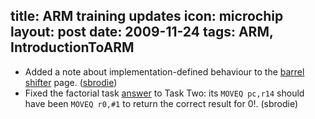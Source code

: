 title: ARM training updates
icon: microchip
layout: post
date: 2009-11-24
tags: ARM, IntroductionToARM
----

* Added a note about implementation-defined behaviour to the [barrel shifter](/arm/introduction-to-arm/barrel-shifter.html) page. ([sbrodie](http://groups.google.co.uk/group/comp.sys.acorn.programmer/msg/74c65ca783493669))
* Fixed the factorial task [answer](/arm/introduction-to-arm/task-two-answers.html) to Task Two: its `MOVEQ pc,r14` should have been `MOVEQ r0,#1` to return the correct result for 0!. (sbrodie)
